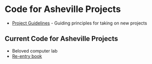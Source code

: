 # Code for Asheville Projects

* [Project Guidelines](project-guidelines.md) - Guiding principles for taking on new projects

## Current Code for Asheville Projects

* Beloved computer lab
* [Re-entry book](./project-pages/reentry-book.md)
